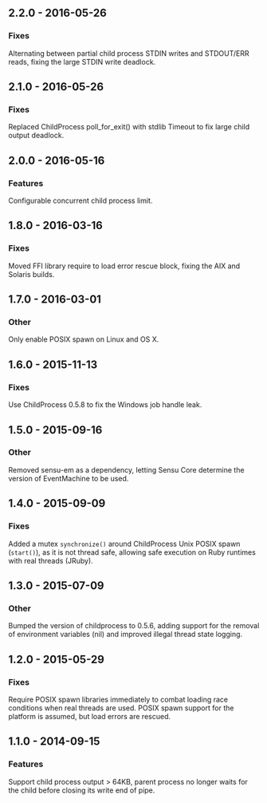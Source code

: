 ## 2.2.0 - 2016-05-26

### Fixes

Alternating between partial child process STDIN writes and STDOUT/ERR
reads, fixing the large STDIN write deadlock.

## 2.1.0 - 2016-05-26

### Fixes

Replaced ChildProcess poll_for_exit() with stdlib Timeout to fix large
child output deadlock.

## 2.0.0 - 2016-05-16

### Features

Configurable concurrent child process limit.

## 1.8.0 - 2016-03-16

### Fixes

Moved FFI library require to load error rescue block, fixing the AIX and
Solaris builds.

## 1.7.0 - 2016-03-01

### Other

Only enable POSIX spawn on Linux and OS X.

## 1.6.0 - 2015-11-13

### Fixes

Use ChildProcess 0.5.8 to fix the Windows job handle leak.

## 1.5.0 - 2015-09-16

### Other

Removed sensu-em as a dependency, letting Sensu Core determine the version
of EventMachine to be used.

## 1.4.0 - 2015-09-09

### Fixes

Added a mutex `synchronize()` around ChildProcess Unix POSIX spawn
(`start()`), as it is not thread safe, allowing safe execution on
Ruby runtimes with real threads (JRuby).

## 1.3.0 - 2015-07-09

### Other

Bumped the version of childprocess to 0.5.6, adding support for the
removal of environment variables (nil) and improved illegal thread state
logging.

## 1.2.0 - 2015-05-29

### Fixes

Require POSIX spawn libraries immediately to combat loading race
conditions when real threads are used. POSIX spawn support for the
platform is assumed, but load errors are rescued.

## 1.1.0 - 2014-09-15

### Features

Support child process output > 64KB, parent process no longer waits for
the child before closing its write end of pipe.

